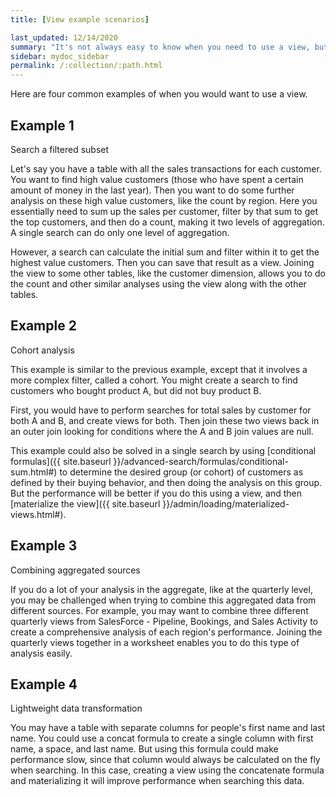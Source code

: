 ```yaml
---
title: [View example scenarios]

last_updated: 12/14/2020
summary: "It's not always easy to know when you need to use a view, but these are some common scenarios."
sidebar: mydoc_sidebar
permalink: /:collection/:path.html
---
```

Here are four common examples of when you would want to use a view.

## Example 1

Search a filtered subset

Let's say you have a table with all the sales transactions for each customer. You want to find high value customers (those who have spent a certain amount of money in the last year). Then you want to do some further analysis on these high value customers, like the count by region. Here you essentially need to sum up the sales per customer, filter by that sum to get the top customers, and then do a count, making it two levels of aggregation. A single search can do only one level of aggregation.

However, a search can calculate the initial sum and filter within it to get the highest value customers. Then you can save that result as a view. Joining the view to some other tables, like the customer dimension, allows you to do the count and other similar analyses using the view along with the other tables.

## Example 2

Cohort analysis

This example is similar to the previous example, except that it involves a more complex filter, called a cohort. You might create a search to find customers who bought product A, but did not buy product B.

First, you would have to perform searches for total sales by customer for both A and B, and create views for both. Then join these two views back in an outer join looking for conditions where the A and B join values are null.

This example could also be solved in a single search by using [conditional formulas]({{ site.baseurl }}/advanced-search/formulas/conditional-sum.html#) to determine the desired group (or cohort) of customers as defined by their buying behavior, and then doing the analysis on this group. But the performance will be better if you do this using a view, and then [materialize the view]({{ site.baseurl }}/admin/loading/materialized-views.html#).

## Example 3

Combining aggregated sources

If you do a lot of your analysis in the aggregate, like at the quarterly level, you may be challenged when trying to combine this aggregated data from different sources. For example, you may want to combine three different quarterly views from SalesForce - Pipeline, Bookings, and Sales Activity to create a comprehensive analysis of each region's performance. Joining the quarterly views together in a worksheet enables you to do this type of analysis easily.

## Example 4

Lightweight data transformation

You may have a table with separate columns for people's first name and last name. You could use a concat formula to create a single column with first name, a space, and last name. But using this formula could make performance slow, since that column would always be calculated on the fly when searching. In this case, creating a view using the concatenate formula and materializing it will improve performance when searching this data.

